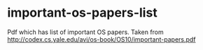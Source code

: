 # important-os-papers-list
Pdf which has list of important OS papers. Taken from http://codex.cs.yale.edu/avi/os-book/OS10/important-papers.pdf
